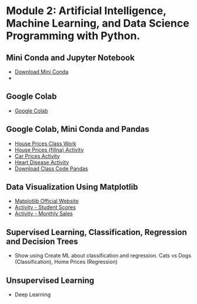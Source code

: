 # Module 2: Artificial Intelligence, Machine Learning, and Data Science Programming with Python. 

## Mini Conda and Jupyter Notebook 
- [Download Mini Conda](https://docs.anaconda.com/free/miniconda/index.html)
- 

## Google Colab 
- [Google Colab](https://colab.research.google.com/)

## Google Colab, Mini Conda and Pandas 

- [House Prices Class Work](https://colab.research.google.com/drive/1KF9jFLm59cp_9ZNkFFuRXgsBYL5IVO6B?usp=sharing)
- [House Prices (fillna) Activity](/module2/resources/house-prices-fillna.md)
- [Car Prices Activity](/module2/resources/car-prices-activity.md)
- [Heart Disease Activity](/module2/resources/heart-disease-activity.md)
- [Download Class Code Pandas](resources/pandas-302.ipynb)

## Data Visualization Using Matplotlib 

- [Matplotlib Official Website](https://matplotlib.org/)
- [Activity - Student Scores](resources/student-scores-graph.md)
- [Activity - Monthly Sales](resources/monthly-sales.md)

## Supervised Learning, Classification, Regression and Decision Trees  

- Show using Create ML about classification and regression. Cats vs Dogs (Classification), Home Prices (Regression)

## Unsupervised Learning 

- Deep Learning 




